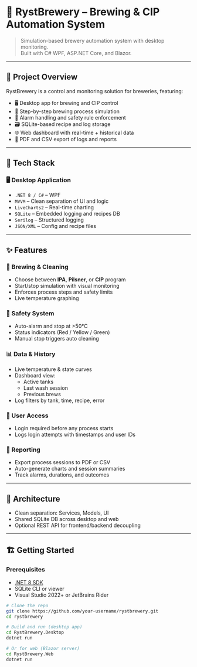 # 🍺 RystBrewery – Brewing & CIP Automation System

> Simulation-based brewery automation system with desktop monitoring.  
> Built with C# WPF, ASP.NET Core, and Blazor.

---

## 📌 Project Overview

RystBrewery is a control and monitoring solution for breweries, featuring:

- 🖥️ Desktop app for brewing and CIP control  
- 🔁 Step-by-step brewing process simulation  
- 🚨 Alarm handling and safety rule enforcement  
- 🗃️ SQLite-based recipe and log storage  
- 🌐 Web dashboard with real-time + historical data  
- 📄 PDF and CSV export of logs and reports  

---

## 🚀 Tech Stack

### 🖥️ Desktop Application

- `.NET 8 / C#` – WPF  
- `MVVM` – Clean separation of UI and logic  
- `LiveCharts2` – Real-time charting  
- `SQLite` – Embedded logging and recipes DB  
- `Serilog` – Structured logging  
- `JSON/XML` – Config and recipe files  

---

## ✨ Features

### 🧪 Brewing & Cleaning

- Choose between **IPA**, **Pilsner**, or **CIP** program  
- Start/stop simulation with visual monitoring  
- Enforces process steps and safety limits  
- Live temperature graphing  

### 🚨 Safety System

- Auto-alarm and stop at >50°C  
- Status indicators (Red / Yellow / Green)  
- Manual stop triggers auto cleaning  

### 📊 Data & History

- Live temperature & state curves  
- Dashboard view:
  - Active tanks  
  - Last wash session  
  - Previous brews  
- Log filters by tank, time, recipe, error  

### 🔐 User Access

- Login required before any process starts  
- Logs login attempts with timestamps and user IDs  

### 📁 Reporting

- Export process sessions to PDF or CSV  
- Auto-generate charts and session summaries  
- Track alarms, durations, and outcomes  

---

## 🧱 Architecture

- Clean separation: Services, Models, UI  
- Shared SQLite DB across desktop and web  
- Optional REST API for frontend/backend decoupling  

---

## 🏗️ Getting Started

### Prerequisites

- [.NET 8 SDK](https://dotnet.microsoft.com/download/dotnet/8.0)  
- SQLite CLI or viewer  
- Visual Studio 2022+ or JetBrains Rider  

```bash
# Clone the repo
git clone https://github.com/your-username/rystbrewery.git
cd rystbrewery

# Build and run (desktop app)
cd RystBrewery.Desktop
dotnet run

# Or for web (Blazor server)
cd RystBrewery.Web
dotnet run
